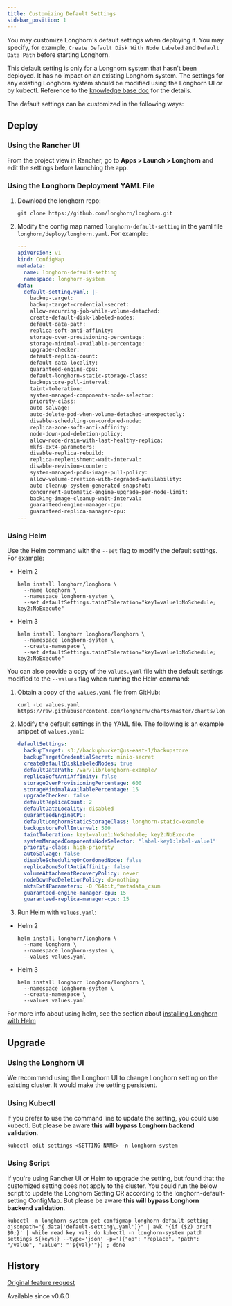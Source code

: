 ```yaml
---
title: Customizing Default Settings
sidebar_position: 1
---
```


You may customize Longhorn's default settings when deploying it. You may specify, for example, `Create Default Disk With Node Labeled` and `Default Data Path` before starting Longhorn.

This default setting is only for a Longhorn system that hasn't been deployed. It has no impact on an existing Longhorn system. The settings for any existing Longhorn system should be modified using the Longhorn UI _or_ by kubectl. Reference to the [knowledge base doc](https://longhorn.io/kb/troubleshooting-default-settings-do-not-persist/) for the details.

The default settings can be customized in the following ways:


## Deploy
### Using the Rancher UI

From the project view in Rancher, go to **Apps > Launch > Longhorn** and edit the settings before launching the app.

### Using the Longhorn Deployment YAML File

1. Download the longhorn repo:

    ```shell
    git clone https://github.com/longhorn/longhorn.git
    ```

2. Modify the config map named `longhorn-default-setting` in the yaml file `longhorn/deploy/longhorn.yaml`. For example:

    ```yaml
    ---
    apiVersion: v1
    kind: ConfigMap
    metadata:
      name: longhorn-default-setting
      namespace: longhorn-system
    data:
      default-setting.yaml: |-
        backup-target:
        backup-target-credential-secret:
        allow-recurring-job-while-volume-detached:
        create-default-disk-labeled-nodes:
        default-data-path:
        replica-soft-anti-affinity:
        storage-over-provisioning-percentage:
        storage-minimal-available-percentage:
        upgrade-checker:
        default-replica-count:
        default-data-locality:
        guaranteed-engine-cpu:
        default-longhorn-static-storage-class:
        backupstore-poll-interval:
        taint-toleration:
        system-managed-components-node-selector:
        priority-class:
        auto-salvage:
        auto-delete-pod-when-volume-detached-unexpectedly:
        disable-scheduling-on-cordoned-node:
        replica-zone-soft-anti-affinity:
        node-down-pod-deletion-policy:
        allow-node-drain-with-last-healthy-replica:
        mkfs-ext4-parameters:
        disable-replica-rebuild:
        replica-replenishment-wait-interval:
        disable-revision-counter:
        system-managed-pods-image-pull-policy:
        allow-volume-creation-with-degraded-availability:
        auto-cleanup-system-generated-snapshot:
        concurrent-automatic-engine-upgrade-per-node-limit:
        backing-image-cleanup-wait-interval:
        guaranteed-engine-manager-cpu:
        guaranteed-replica-manager-cpu:
    ---
    ```

### Using Helm

Use the Helm command with the `--set` flag to modify the default settings. For example:

- Helm 2
  ```shell
  helm install longhorn/longhorn \
    --name longhorn \
    --namespace longhorn-system \
    --set defaultSettings.taintToleration="key1=value1:NoSchedule; key2:NoExecute"
  ```

- Helm 3
  ```shell
  helm install longhorn longhorn/longhorn \
    --namespace longhorn-system \
    --create-namespace \
    --set defaultSettings.taintToleration="key1=value1:NoSchedule; key2:NoExecute"
  ```

You can also provide a copy of the `values.yaml` file with the default settings modified to the `--values` flag when running the Helm command:

1. Obtain a copy of the `values.yaml` file from GitHub:

    ```shell
    curl -Lo values.yaml https://raw.githubusercontent.com/longhorn/charts/master/charts/longhorn/values.yaml
    ```

2. Modify the default settings in the YAML file. The following is an example snippet of `values.yaml`:

    ```yaml
    defaultSettings:
      backupTarget: s3://backupbucket@us-east-1/backupstore
      backupTargetCredentialSecret: minio-secret
      createDefaultDiskLabeledNodes: true
      defaultDataPath: /var/lib/longhorn-example/
      replicaSoftAntiAffinity: false
      storageOverProvisioningPercentage: 600
      storageMinimalAvailablePercentage: 15
      upgradeChecker: false
      defaultReplicaCount: 2
      defaultDataLocality: disabled
      guaranteedEngineCPU:
      defaultLonghornStaticStorageClass: longhorn-static-example
      backupstorePollInterval: 500
      taintToleration: key1=value1:NoSchedule; key2:NoExecute
      systemManagedComponentsNodeSelector: "label-key1:label-value1"
      priority-class: high-priority
      autoSalvage: false
      disableSchedulingOnCordonedNode: false
      replicaZoneSoftAntiAffinity: false
      volumeAttachmentRecoveryPolicy: never
      nodeDownPodDeletionPolicy: do-nothing
      mkfsExt4Parameters: -O ^64bit,^metadata_csum
      guaranteed-engine-manager-cpu: 15
      guaranteed-replica-manager-cpu: 15
    ```

3. Run Helm with `values.yaml`:
  - Helm 2
     ```shell
     helm install longhorn/longhorn \
       --name longhorn \
       --namespace longhorn-system \
       --values values.yaml
     ```
  - Helm 3
     ```shell
     helm install longhorn longhorn/longhorn \
       --namespace longhorn-system \
       --create-namespace \
       --values values.yaml
     ```

For more info about using helm, see the section about
[installing Longhorn with Helm](../../deploy/install/install-with-helm)

## Upgrade

### Using the Longhorn UI

We recommend using the Longhorn UI to change Longhorn setting on the existing cluster.
It would make the setting persistent.

### Using Kubectl

If you prefer to use the command line to update the setting, you could use kubectl.
But please be aware **this will bypass Longhorn backend validation**.
```shell
kubectl edit settings <SETTING-NAME> -n longhorn-system
```

### Using Script

If you're using Rancher UI _or_ Helm to upgrade the setting, but found that the customized setting does not apply to the cluster. You could run the below script to update the Longhorn Setting CR according to the longhorn-default-setting ConfigMap.
But please be aware **this will bypass Longhorn backend validation**.
```shell
kubectl -n longhorn-system get configmap longhorn-default-setting -ojsonpath="{.data['default-setting\.yaml']}" | awk '{if ($2) print $0;}' | while read key val; do kubectl -n longhorn-system patch settings ${key%:} --type='json' -p='[{"op": "replace", "path": "/value", "value": "'${val}'"}]'; done
```

## History
[Original feature request](https://github.com/longhorn/longhorn/issues/623)

Available since v0.6.0
